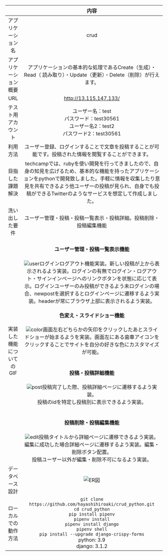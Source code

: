 |  |内容 | 
|:-----------:|:------------:|
| アプリケーション名      | crud |
| アプリケーション概要 |アプリケーションの基本的な処理であるCreate（生成）・Read（	読み取り）・Update（更新）・Delete（削除）が行えます。|
| URL |http://13.115.147.133/|
| テスト用アカウント  |  ユーザー名：test<br>パスワード：test30561 <br>ユーザー名2：test2<br>パスワード2：test30561|
| 利用方法   | ユーザー登録、ログインすることで文章を投稿することが可能です。投稿された情報を閲覧することができます。 |
| 目指した課題解決   | techcampでは、rubyを使い開発を行ってきましたので、自身の知見を広げるため、基本的な機能を持ったアプリケーションをpythonで開発致しました。手軽に情報を収集したり意見を共有できるよう他ユーザーの投稿が見られ、自身でも投稿ができるTwitterのようなサービスを想定して作成しました。 |
| 洗い出した要件 |ユーザー管理・投稿・投稿一覧表示・投稿詳細。投稿削除・投稿編集機能|
| 実装した機能についてのGIF|<h4>ユーザー管理・投稿一覧表示機能</h4>![user](https://gyazo.com/746d0ab5583bcb05ef7c787376503bd6.gif)ログインログアウト機能実装。新しい投稿が上から表示されるよう実装。ログインの有無でログイン・ログアウト・サインインページへのリンクボタンを状態に応じて表示。ログインユーザーのみ投稿ができるよう未ログインの場合、newpostを選択するとログインページに遷移するよう実装。headerが常にブラウザ上部に表示されるよう実装。<br><h4>色変え・スライドショー機能</h4>![color](https://gyazo.com/80c90ec7fc3ece7ee59a653b318abd05.gif)画面左右どちらかの矢印をクリックしたあとスライドショーが始まるようを実装。画面左にある歯車アイコンをクリックすることでサイトを自分の好きな色にカスタマイズが可能。<br><br><h4>投稿・投稿詳細機能</h4>![post](https://gyazo.com/d6f2107a06a520cdb30e5656c97a9253.gif)投稿完了した際、投稿詳細ページに遷移するよう実装。<br>投稿のidを特定し投稿別に表示できるよう実装。<br><br><h4>投稿削除・投稿編集機能</h4>![edit](https://gyazo.com/920483184ee29eed8dacfc16155ae551.gif)投稿タイトルから詳細ページに遷移できるよう実装。編集に成功した場合詳細ページに遷移するよう実装。編集・削除ボタン配置。<br>投稿ユーザー以外が編集・削除不可になるよう実装。|
| データベース設計|	![ER図](https://gyazo.com/00b45d4ff0d1a44c62b2761c3de97163.png)|
| ローカルでの動作方法|`git clone https://github.com/hayashihiroaki/crud_python.git`<br>  `cd crud_python` <br>`pip install pipenv`<br> `pipenv install`<br> `pipenv install django`<br> `pipenv shell`<br> `pip install --upgrade django-crispy-forms` <br>python: 3.9 <br>django: 3.1.2|